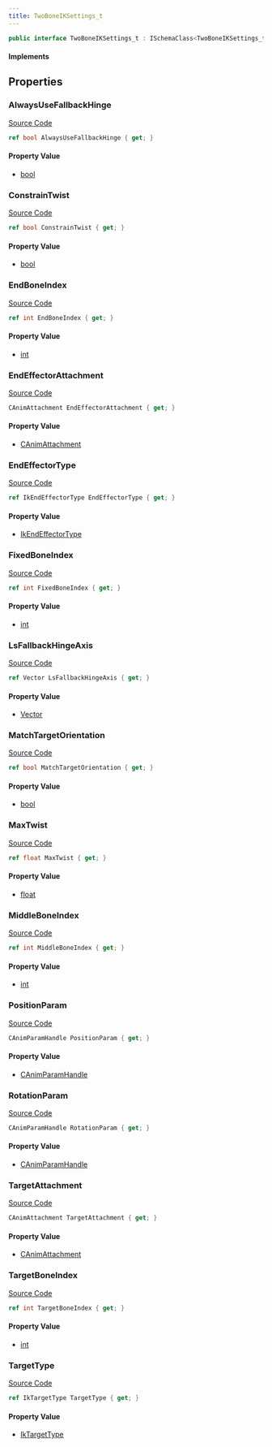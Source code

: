 ```yaml
---
title: TwoBoneIKSettings_t
---
```


```csharp
public interface TwoBoneIKSettings_t : ISchemaClass<TwoBoneIKSettings_t>, ISchemaField, ISchemaClass, INativeHandle
```

#### Implements

## Properties

### AlwaysUseFallbackHinge

[Source Code](https://github.com/swiftly-solution/swiftlys2/blob/main/managed/src/SwiftlyS2.Generated/Schemas/Interfaces/TwoBoneIKSettings_t.cs#L31)

```csharp
ref bool AlwaysUseFallbackHinge { get; }
```

#### Property Value

- [bool](https://learn.microsoft.com/dotnet/api/system.boolean)

### ConstrainTwist

[Source Code](https://github.com/swiftly-solution/swiftlys2/blob/main/managed/src/SwiftlyS2.Generated/Schemas/Interfaces/TwoBoneIKSettings_t.cs#L43)

```csharp
ref bool ConstrainTwist { get; }
```

#### Property Value

- [bool](https://learn.microsoft.com/dotnet/api/system.boolean)

### EndBoneIndex

[Source Code](https://github.com/swiftly-solution/swiftlys2/blob/main/managed/src/SwiftlyS2.Generated/Schemas/Interfaces/TwoBoneIKSettings_t.cs#L39)

```csharp
ref int EndBoneIndex { get; }
```

#### Property Value

- [int](https://learn.microsoft.com/dotnet/api/system.int32)

### EndEffectorAttachment

[Source Code](https://github.com/swiftly-solution/swiftlys2/blob/main/managed/src/SwiftlyS2.Generated/Schemas/Interfaces/TwoBoneIKSettings_t.cs#L19)

```csharp
CAnimAttachment EndEffectorAttachment { get; }
```

#### Property Value

- [CAnimAttachment](/docs/api/shared/schemadefinitions/canimattachment)

### EndEffectorType

[Source Code](https://github.com/swiftly-solution/swiftlys2/blob/main/managed/src/SwiftlyS2.Generated/Schemas/Interfaces/TwoBoneIKSettings_t.cs#L17)

```csharp
ref IkEndEffectorType EndEffectorType { get; }
```

#### Property Value

- [IkEndEffectorType](/docs/api/shared/schemadefinitions/ikendeffectortype)

### FixedBoneIndex

[Source Code](https://github.com/swiftly-solution/swiftlys2/blob/main/managed/src/SwiftlyS2.Generated/Schemas/Interfaces/TwoBoneIKSettings_t.cs#L35)

```csharp
ref int FixedBoneIndex { get; }
```

#### Property Value

- [int](https://learn.microsoft.com/dotnet/api/system.int32)

### LsFallbackHingeAxis

[Source Code](https://github.com/swiftly-solution/swiftlys2/blob/main/managed/src/SwiftlyS2.Generated/Schemas/Interfaces/TwoBoneIKSettings_t.cs#L33)

```csharp
ref Vector LsFallbackHingeAxis { get; }
```

#### Property Value

- [Vector](/docs/api/shared/natives/vector)

### MatchTargetOrientation

[Source Code](https://github.com/swiftly-solution/swiftlys2/blob/main/managed/src/SwiftlyS2.Generated/Schemas/Interfaces/TwoBoneIKSettings_t.cs#L41)

```csharp
ref bool MatchTargetOrientation { get; }
```

#### Property Value

- [bool](https://learn.microsoft.com/dotnet/api/system.boolean)

### MaxTwist

[Source Code](https://github.com/swiftly-solution/swiftlys2/blob/main/managed/src/SwiftlyS2.Generated/Schemas/Interfaces/TwoBoneIKSettings_t.cs#L45)

```csharp
ref float MaxTwist { get; }
```

#### Property Value

- [float](https://learn.microsoft.com/dotnet/api/system.single)

### MiddleBoneIndex

[Source Code](https://github.com/swiftly-solution/swiftlys2/blob/main/managed/src/SwiftlyS2.Generated/Schemas/Interfaces/TwoBoneIKSettings_t.cs#L37)

```csharp
ref int MiddleBoneIndex { get; }
```

#### Property Value

- [int](https://learn.microsoft.com/dotnet/api/system.int32)

### PositionParam

[Source Code](https://github.com/swiftly-solution/swiftlys2/blob/main/managed/src/SwiftlyS2.Generated/Schemas/Interfaces/TwoBoneIKSettings_t.cs#L27)

```csharp
CAnimParamHandle PositionParam { get; }
```

#### Property Value

- [CAnimParamHandle](/docs/api/shared/schemadefinitions/canimparamhandle)

### RotationParam

[Source Code](https://github.com/swiftly-solution/swiftlys2/blob/main/managed/src/SwiftlyS2.Generated/Schemas/Interfaces/TwoBoneIKSettings_t.cs#L29)

```csharp
CAnimParamHandle RotationParam { get; }
```

#### Property Value

- [CAnimParamHandle](/docs/api/shared/schemadefinitions/canimparamhandle)

### TargetAttachment

[Source Code](https://github.com/swiftly-solution/swiftlys2/blob/main/managed/src/SwiftlyS2.Generated/Schemas/Interfaces/TwoBoneIKSettings_t.cs#L23)

```csharp
CAnimAttachment TargetAttachment { get; }
```

#### Property Value

- [CAnimAttachment](/docs/api/shared/schemadefinitions/canimattachment)

### TargetBoneIndex

[Source Code](https://github.com/swiftly-solution/swiftlys2/blob/main/managed/src/SwiftlyS2.Generated/Schemas/Interfaces/TwoBoneIKSettings_t.cs#L25)

```csharp
ref int TargetBoneIndex { get; }
```

#### Property Value

- [int](https://learn.microsoft.com/dotnet/api/system.int32)

### TargetType

[Source Code](https://github.com/swiftly-solution/swiftlys2/blob/main/managed/src/SwiftlyS2.Generated/Schemas/Interfaces/TwoBoneIKSettings_t.cs#L21)

```csharp
ref IkTargetType TargetType { get; }
```

#### Property Value

- [IkTargetType](/docs/api/shared/schemadefinitions/iktargettype)

